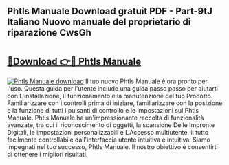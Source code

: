 ## Phtls Manuale Download gratuit PDF - Part-9tJ Italiano Nuovo manuale del proprietario di riparazione CwsGh

# <h2><a href="http://dfa4ei.blite.top/?on=Phtls+Manuale">🔗Download 👉🔴 Phtls Manuale</a></h2>

[![Phtls Manuale download](https://i.imgur.com/lujVjoI.png)](http://dfa4ei.blite.top/?on=Phtls+Manuale)
Il tuo nuovo Phtls Manuale è ora pronto per l'uso. Questa guida per l'utente include una guida passo passo per aiutarti con L'installazione, il funzionamento e la manutenzione del tuo Prodotto. Familiarizzare con i controlli prima di iniziare, familiarizzare con la posizione e la funzione di tutti i pulsanti di controllo e le impostazioni sul Phtls Manuale. Phtls Manuale ha un'impressionante raccolta di funzionalità avanzate, tra cui il riconoscimento di oggetti, la scansione Delle Impronte Digitali, le impostazioni personalizzabili e L'Accesso multiutente, il tutto facilmente controllabile dall'interfaccia utente intuitiva e intuitiva. Siamo impegnati nel tuo successo, Phtls Manuale. Il nostro obiettivo è consentirti di ottenere i migliori risultati.
